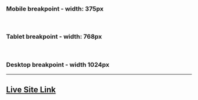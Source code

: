 ### Mobile breakpoint - width: 375px

<br>

### Tablet breakpoint - width: 768px

<br>

### Desktop breakpoint - width 1024px

---

## [Live Site Link](https://austinschroeder.github.io/amasa-task2/)
